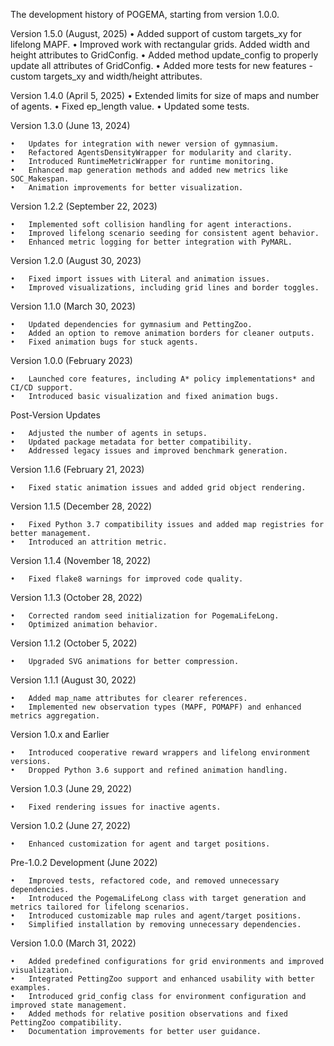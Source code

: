 The development history of POGEMA, starting from version 1.0.0.

Version 1.5.0 (August, 2025)
	•	Added support of custom targets_xy for lifelong MAPF.
	•	Improved work with rectangular grids. Added width and height attributes to GridConfig.
	•	Added method update_config to properly update all attributes of GridConfig.
	•	Added more tests for new features - custom targets_xy and width/height attributes.

Version 1.4.0 (April 5, 2025)
	•	Extended limits for size of maps and number of agents.
	•	Fixed ep_length value.
	•	Updated some tests.

Version 1.3.0 (June 13, 2024)

	•	Updates for integration with newer version of gymnasium.
	•	Refactored AgentsDensityWrapper for modularity and clarity.
	•	Introduced RuntimeMetricWrapper for runtime monitoring.
	•	Enhanced map generation methods and added new metrics like SOC_Makespan.
	•	Animation improvements for better visualization.

Version 1.2.2 (September 22, 2023)

	•	Implemented soft collision handling for agent interactions.
	•	Improved lifelong scenario seeding for consistent agent behavior.
	•	Enhanced metric logging for better integration with PyMARL.

Version 1.2.0 (August 30, 2023)

	•	Fixed import issues with Literal and animation issues.
	•	Improved visualizations, including grid lines and border toggles.

Version 1.1.0 (March 30, 2023)

	•	Updated dependencies for gymnasium and PettingZoo.
	•	Added an option to remove animation borders for cleaner outputs.
	•	Fixed animation bugs for stuck agents.

Version 1.0.0 (February 2023)

	•	Launched core features, including A* policy implementations* and CI/CD support.
	•	Introduced basic visualization and fixed animation bugs.

Post-Version Updates

	•	Adjusted the number of agents in setups.
	•	Updated package metadata for better compatibility.
	•	Addressed legacy issues and improved benchmark generation.

Version 1.1.6 (February 21, 2023)

	•	Fixed static animation issues and added grid object rendering.

Version 1.1.5 (December 28, 2022)

	•	Fixed Python 3.7 compatibility issues and added map registries for better management.
	•	Introduced an attrition metric.

Version 1.1.4 (November 18, 2022)

	•	Fixed flake8 warnings for improved code quality.

Version 1.1.3 (October 28, 2022)

	•	Corrected random seed initialization for PogemaLifeLong.
	•	Optimized animation behavior.

Version 1.1.2 (October 5, 2022)

	•	Upgraded SVG animations for better compression.

Version 1.1.1 (August 30, 2022)

	•	Added map_name attributes for clearer references.
	•	Implemented new observation types (MAPF, POMAPF) and enhanced metrics aggregation.

Version 1.0.x and Earlier

	•	Introduced cooperative reward wrappers and lifelong environment versions.
	•	Dropped Python 3.6 support and refined animation handling.

Version 1.0.3 (June 29, 2022)

	•	Fixed rendering issues for inactive agents.

Version 1.0.2 (June 27, 2022)

	•	Enhanced customization for agent and target positions.

Pre-1.0.2 Development (June 2022)

	•	Improved tests, refactored code, and removed unnecessary dependencies.
    •	Introduced the PogemaLifeLong class with target generation and metrics tailored for lifelong scenarios.
	•	Introduced customizable map rules and agent/target positions.
	•	Simplified installation by removing unnecessary dependencies.


Version 1.0.0 (March 31, 2022)

	•	Added predefined configurations for grid environments and improved visualization.
	•	Integrated PettingZoo support and enhanced usability with better examples.
	•	Introduced grid_config class for environment configuration and improved state management.
	•	Added methods for relative position observations and fixed PettingZoo compatibility.
	•	Documentation improvements for better user guidance.

